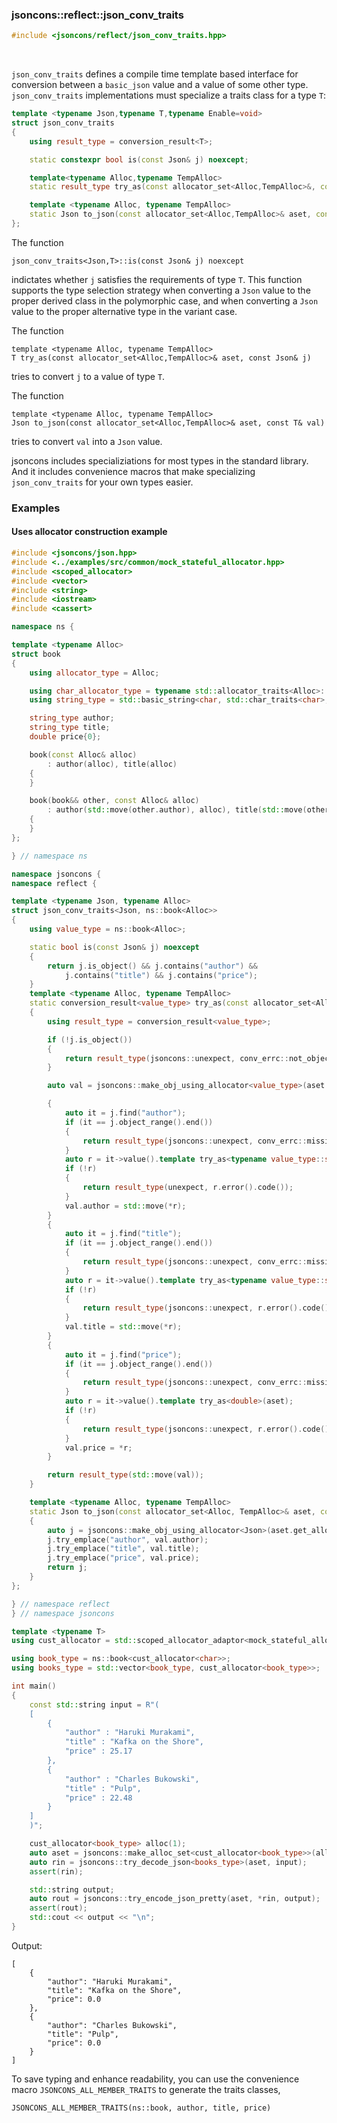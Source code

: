 ### jsoncons::reflect::json_conv_traits

```cpp
#include <jsoncons/reflect/json_conv_traits.hpp>
```

<br>

`json_conv_traits` defines a compile time template based interface for conversion between a `basic_json` value
and a value of some other type. `json_conv_traits` implementations must specialize a traits class for a type `T`:

```cpp
template <typename Json,typename T,typename Enable=void>
struct json_conv_traits
{
    using result_type = conversion_result<T>;

    static constexpr bool is(const Json& j) noexcept;

    template<typename Alloc,typename TempAlloc>
    static result_type try_as(const allocator_set<Alloc,TempAlloc>&, const Json& j);

    template <typename Alloc, typename TempAlloc>
    static Json to_json(const allocator_set<Alloc,TempAlloc>& aset, const T& val);
};
```

The function 

    json_conv_traits<Json,T>::is(const Json& j) noexcept

indictates whether `j` satisfies the requirements of type `T`. This function supports 
the type selection strategy when converting a `Json` value to the proper derived class 
in the polymorphic case, and when converting a `Json` value to the proper alternative 
type in the variant case.  

The function 

    template <typename Alloc, typename TempAlloc>
    T try_as(const allocator_set<Alloc,TempAlloc>& aset, const Json& j) 

tries to convert `j` to a value of type `T`.

The function 

    template <typename Alloc, typename TempAlloc>
    Json to_json(const allocator_set<Alloc,TempAlloc>& aset, const T& val)

tries to convert `val` into a `Json` value.

jsoncons includes specializiations for most types in the standard library. And it includes convenience 
macros that make specializing `json_conv_traits` for your own types easier.

### Examples

#### Uses allocator construction example

```cpp
#include <jsoncons/json.hpp>
#include <../examples/src/common/mock_stateful_allocator.hpp>
#include <scoped_allocator>
#include <vector>
#include <string>
#include <iostream>
#include <cassert>

namespace ns {

template <typename Alloc>
struct book
{
    using allocator_type = Alloc;

    using char_allocator_type = typename std::allocator_traits<Alloc>:: template rebind_alloc<char>;
    using string_type = std::basic_string<char, std::char_traits<char>, char_allocator_type>;

    string_type author;
    string_type title;
    double price{0};

    book(const Alloc& alloc)
        : author(alloc), title(alloc)
    {
    }

    book(book&& other, const Alloc& alloc)
        : author(std::move(other.author), alloc), title(std::move(other.title), alloc)
    {
    }
};

} // namespace ns

namespace jsoncons {
namespace reflect {

template <typename Json, typename Alloc>
struct json_conv_traits<Json, ns::book<Alloc>>
{
    using value_type = ns::book<Alloc>;

    static bool is(const Json& j) noexcept
    {
        return j.is_object() && j.contains("author") &&
            j.contains("title") && j.contains("price");
    }
    template <typename Alloc, typename TempAlloc>
    static conversion_result<value_type> try_as(const allocator_set<Alloc,TempAlloc>& aset, const Json& j)
    {
        using result_type = conversion_result<value_type>;

        if (!j.is_object())
        {
            return result_type(jsoncons::unexpect, conv_errc::not_object, "ns::book");
        }

        auto val = jsoncons::make_obj_using_allocator<value_type>(aset.get_allocator());

        {
            auto it = j.find("author");
            if (it == j.object_range().end())
            {
                return result_type(jsoncons::unexpect, conv_errc::missing_required_member, "author");
            }
            auto r = it->value().template try_as<typename value_type::string_type>(aset);
            if (!r)
            {
                return result_type(unexpect, r.error().code());
            }
            val.author = std::move(*r);
        }
        {
            auto it = j.find("title");
            if (it == j.object_range().end())
            {
                return result_type(jsoncons::unexpect, conv_errc::missing_required_member, "title");
            }
            auto r = it->value().template try_as<typename value_type::string_type>(aset);
            if (!r)
            {
                return result_type(jsoncons::unexpect, r.error().code());
            }
            val.title = std::move(*r);
        }
        {
            auto it = j.find("price");
            if (it == j.object_range().end())
            {
                return result_type(jsoncons::unexpect, conv_errc::missing_required_member, "price");
            }
            auto r = it->value().template try_as<double>(aset);
            if (!r)
            {
                return result_type(jsoncons::unexpect, r.error().code(), "price");
            }
            val.price = *r;
        }

        return result_type(std::move(val));
    }

    template <typename Alloc, typename TempAlloc>
    static Json to_json(const allocator_set<Alloc, TempAlloc>& aset, const value_type& val)
    {
        auto j = jsoncons::make_obj_using_allocator<Json>(aset.get_allocator(), json_object_arg);
        j.try_emplace("author", val.author);
        j.try_emplace("title", val.title);
        j.try_emplace("price", val.price);
        return j;
    }
};

} // namespace reflect
} // namespace jsoncons

template <typename T>
using cust_allocator = std::scoped_allocator_adaptor<mock_stateful_allocator<T>>;

using book_type = ns::book<cust_allocator<char>>;
using books_type = std::vector<book_type, cust_allocator<book_type>>;

int main()
{
    const std::string input = R"(
    [
        {
            "author" : "Haruki Murakami",
            "title" : "Kafka on the Shore",
            "price" : 25.17
        },
        {
            "author" : "Charles Bukowski",
            "title" : "Pulp",
            "price" : 22.48
        }
    ]
    )";

    cust_allocator<book_type> alloc(1);
    auto aset = jsoncons::make_alloc_set<cust_allocator<book_type>>(alloc);
    auto rin = jsoncons::try_decode_json<books_type>(aset, input);
    assert(rin);

    std::string output;
    auto rout = jsoncons::try_encode_json_pretty(aset, *rin, output);
    assert(rout);
    std::cout << output << "\n";
}
```
Output:
```
[
    {
        "author": "Haruki Murakami",
        "title": "Kafka on the Shore",
        "price": 0.0
    },
    {
        "author": "Charles Bukowski",
        "title": "Pulp",
        "price": 0.0
    }
]
```

To save typing and enhance readability, you can use the convenience macro `JSONCONS_ALL_MEMBER_TRAITS` 
to generate the traits classes,

```
JSONCONS_ALL_MEMBER_TRAITS(ns::book, author, title, price)
```



